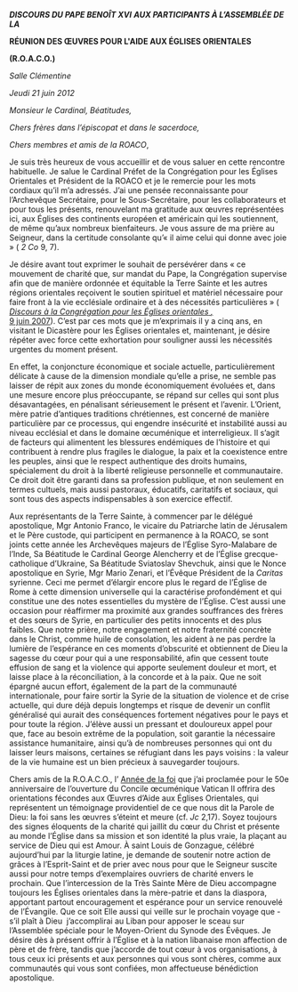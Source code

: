 ***DISCOURS DU PAPE BENOÎT XVI*** ***AUX PARTICIPANTS À L’ASSEMBLÉE DE LA***

**RÉUNION DES ŒUVRES POUR L'AIDE AUX ÉGLISES ORIENTALES**

**(R.O.A.C.O.)**

*Salle Clémentine*

*Jeudi 21 juin 2012*

*Monsieur le Cardinal, Béatitudes,*

*Chers frères dans l’épiscopat et dans le sacerdoce,*

*Chers membres et amis de* *la ROACO*,

Je suis très heureux de vous accueillir et de vous saluer en cette rencontre habituelle. Je salue le Cardinal Préfet de la Congrégation pour les Églises Orientales et Président de la ROACO et je le remercie pour les mots cordiaux qu’il m’a adressés. J’ai une pensée reconnaissante pour l’Archevêque Secrétaire, pour le Sous-Secrétaire, pour les collaborateurs et pour tous les présents, renouvelant ma gratitude aux œuvres représentées ici, aux Églises des continents européen et américain qui les soutiennent, de même qu’aux nombreux bienfaiteurs. Je vous assure de ma prière au Seigneur, dans la certitude consolante qu’« il aime celui qui donne avec joie » ( *2 Co* 9, 7).

Je désire avant tout exprimer le souhait de persévérer dans « ce mouvement de charité que, sur mandat du Pape, la Congrégation supervise afin que de manière ordonnée et équitable la Terre Sainte et les autres régions orientales reçoivent le soutien spirituel et matériel nécessaire pour faire front à la vie ecclésiale ordinaire et à des nécessités particulières » ( [*Discours à* *la Congrégation* *pour les Églises orientales* *,*\
9 juin 2007](/content/benedict-xvi/fr/speeches/2007/june/documents/hf_ben-xvi_spe_20070609_congr-orientchurch.html)). C’est par ces mots que je m’exprimais il y a cinq ans, en visitant le Dicastère pour les Églises orientales et, maintenant, je désire répéter avec force cette exhortation pour souligner aussi les nécessités urgentes du moment présent.

En effet, la conjoncture économique et sociale actuelle, particulièrement délicate à cause de la dimension mondiale qu’elle a prise, ne semble pas laisser de répit aux zones du monde économiquement évoluées et, dans une mesure encore plus préoccupante, se répand sur celles qui sont plus désavantagées, en pénalisant sérieusement le présent et l’avenir. L’Orient, mère patrie d’antiques traditions chrétiennes, est concerné de manière particulière par ce processus, qui engendre insécurité et instabilité aussi au niveau ecclésial et dans le domaine œcuménique et interreligieux. Il s’agit de facteurs qui alimentent les blessures endémiques de l’histoire et qui contribuent à rendre plus fragiles le dialogue, la paix et la coexistence entre les peuples, ainsi que le respect authentique des droits humains, spécialement du droit à la liberté religieuse personnelle et communautaire. Ce droit doit être garanti dans sa profession publique, et non seulement en termes cultuels, mais aussi pastoraux, éducatifs, caritatifs et sociaux, qui sont tous des aspects indispensables à son exercice effectif.

Aux représentants de la Terre Sainte, à commencer par le délégué apostolique, Mgr Antonio Franco, le vicaire du Patriarche latin de Jérusalem et le Père custode, qui participent en permanence à la ROACO, se sont joints cette année les Archevêques majeurs de l’Église Syro-Malabare de l’Inde, Sa Béatitude le Cardinal George Alencherry et de l’Église grecque-catholique d’Ukraine, Sa Béatitude Sviatoslav Shevchuk, ainsi que le Nonce apostolique en Syrie, Mgr Mario Zenari, et l’Évêque Président de la *Caritas* syrienne. Ceci me permet d’élargir encore plus le regard de l’Église de Rome à cette dimension universelle qui la caractérise profondément et qui constitue une des notes essentielles du mystère de l’Église. C’est aussi une occasion pour réaffirmer ma proximité aux grandes souffrances des frères et des sœurs de Syrie, en particulier des petits innocents et des plus faibles. Que notre prière, notre engagement et notre fraternité concrète dans le Christ, comme huile de consolation, les aident à ne pas perdre la lumière de l’espérance en ces moments d’obscurité et obtiennent de Dieu la sagesse du cœur pour qui a une responsabilité, afin que cessent toute effusion de sang et la violence qui apporte seulement douleur et mort, et laisse place à la réconciliation, à la concorde et à la paix. Que ne soit épargné aucun effort, également de la part de la communauté internationale, pour faire sortir la Syrie de la situation de violence et de crise actuelle, qui dure déjà depuis longtemps et risque de devenir un conflit généralisé qui aurait des conséquences fortement négatives pour le pays et pour toute la région. J’élève aussi un pressant et douloureux appel pour que, face au besoin extrême de la population, soit garantie la nécessaire assistance humanitaire, ainsi qu’à de nombreuses personnes qui ont du laisser leurs maisons, certaines se réfugiant dans les pays voisins : la valeur de la vie humaine est un bien précieux à sauvegarder toujours.

Chers amis de la R.O.A.C.O., l’ [Année de la foi](http://www.annusfidei.va/) que j’ai proclamée pour le 50e anniversaire de l’ouverture du Concile œcuménique Vatican II offrira des orientations fécondes aux Œuvres d’Aide aux Églises Orientales, qui représentent un témoignage providentiel de ce que nous dit la Parole de Dieu: la foi sans les œuvres s’éteint et meure (cf. *Jc* 2,17). Soyez toujours des signes éloquents de la charité qui jaillit du cœur du Christ et présente au monde l’Église dans sa mission et son identité la plus vraie, la plaçant au service de Dieu qui est Amour. À saint Louis de Gonzague, célébré aujourd’hui par la liturgie latine, je demande de soutenir notre action de grâces à l’Esprit-Saint et de prier avec nous pour que le Seigneur suscite aussi pour notre temps d’exemplaires ouvriers de charité envers le prochain. Que l’intercession de la Très Sainte Mère de Dieu accompagne toujours les Églises orientales dans la mère-patrie et dans la diaspora, apportant partout encouragement et espérance pour un service renouvelé de l’Évangile. Que ce soit Elle aussi qui veille sur le prochain voyage que - s’il plaît à Dieu ­ j’accomplirai au Liban pour apposer le sceau sur l’Assemblée spéciale pour le Moyen-Orient du Synode des Évêques. Je désire dès à présent offrir à l’Église et à la nation libanaise mon affection de père et de frère, tandis que j’accorde de tout cœur à vos organisations, à tous ceux ici présents et aux personnes qui vous sont chères, comme aux communautés qui vous sont confiées, mon affectueuse bénédiction apostolique.